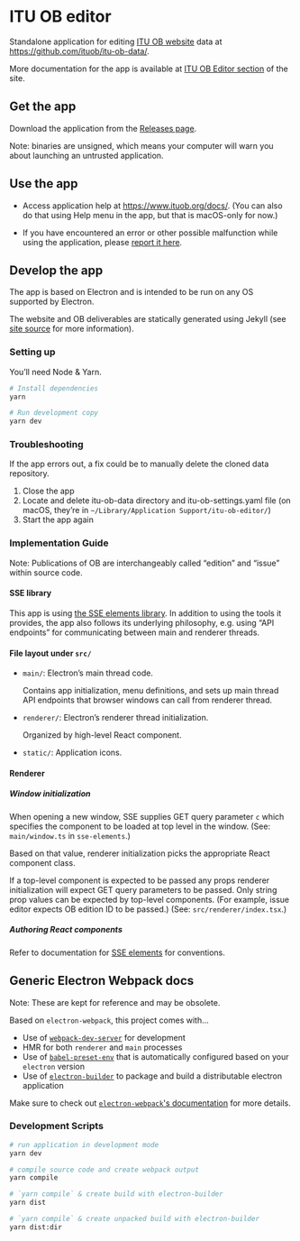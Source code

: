 # ITU OB editor

Standalone application for editing [ITU OB website](https://ituob.org) data at https://github.com/ituob/itu-ob-data/.

More documentation for the app is available at [ITU OB Editor section](https://ituob.org/docs/) of the site.

## Get the app

Download the application from the [Releases page](https://github.com/ituob/itu-ob-editor/releases/).

Note: binaries are unsigned, which means your computer will warn you about launching an untrusted application.

## Use the app

* Access application help at https://www.ituob.org/docs/.
  (You can also do that using Help menu in the app, but that is macOS-only for now.)

* If you have encountered an error or other possible malfunction while using the application,
  please [report it here](https://github.com/ituob/itu-ob-editor/issues/new/choose).

## Develop the app

The app is based on Electron and is intended to be run on any OS supported by Electron.

The website and OB deliverables are statically generated using Jekyll
(see [site source](https://github.com/ituob/ituob.org/) for more information).

### Setting up

You’ll need Node & Yarn.

```bash
# Install dependencies
yarn

# Run development copy
yarn dev
```

### Troubleshooting

If the app errors out, a fix could be to manually delete the cloned data repository.

1. Close the app
2. Locate and delete itu-ob-data directory and itu-ob-settings.yaml file
   (on macOS, they’re in `~/Library/Application Support/itu-ob-editor/`)
3. Start the app again

### Implementation Guide

Note: Publications of OB are interchangeably called “edition” and “issue” within source code.

#### SSE library

This app is using [the SSE elements library](https://github.com/riboseinc/sse-elements).
In addition to using the tools it provides, the app also follows its underlying philosophy,
e.g. using “API endpoints” for communicating between main and renderer threads.

#### File layout under `src/`

* `main/`: Electron’s main thread code.

  Contains app initialization, menu definitions, and sets up main thread API endpoints
  that browser windows can call from renderer thread.

* `renderer/`: Electron’s renderer thread initialization.

  Organized by high-level React component.

* `static/`: Application icons.

#### Renderer

##### Window initialization

When opening a new window, SSE supplies GET query parameter `c`
which specifies the component to be loaded at top level in the window.
(See: `main/window.ts` in `sse-elements`.)

Based on that value, renderer initialization picks
the appropriate React component class.

If a top-level component is expected to be passed any props
renderer initialization will expect GET query parameters to be passed.
Only string prop values can be expected by top-level components.
(For example, issue editor expects OB edition ID to be passed.)
(See: `src/renderer/index.tsx`.)

##### Authoring React components

Refer to documentation for [SSE elements](https://github.com/riboseinc/sse-elements/)
for conventions.

## Generic Electron Webpack docs

Note: These are kept for reference and may be obsolete.

Based on `electron-webpack`, this project comes with...

* Use of [`webpack-dev-server`](https://github.com/webpack/webpack-dev-server) for development
* HMR for both `renderer` and `main` processes
* Use of [`babel-preset-env`](https://github.com/babel/babel-preset-env) that is automatically configured based on your `electron` version
* Use of [`electron-builder`](https://github.com/electron-userland/electron-builder) to package and build a distributable electron application

Make sure to check out [`electron-webpack`'s documentation](https://webpack.electron.build/) for more details.

### Development Scripts

```bash
# run application in development mode
yarn dev

# compile source code and create webpack output
yarn compile

# `yarn compile` & create build with electron-builder
yarn dist

# `yarn compile` & create unpacked build with electron-builder
yarn dist:dir
```
